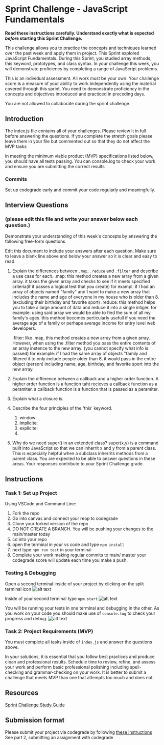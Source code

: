 # Sprint Challenge - JavaScript Fundamentals

**Read these instructions carefully. Understand exactly what is expected _before_ starting this Sprint Challenge.**

This challenge allows you to practice the concepts and techniques learned over the past week and apply them in project. This Sprint explored JavaScript Fundamentals. During this Sprint, you studied array methods, this keyword, prototypes, and class syntax. In your challenge this week, you will demonstrate proficiency by completing a range of JavaScript problems.

This is an individual assessment. All work must be your own. Your challenge score is a measure of your ability to work independently using the material covered through this sprint. You need to demonstrate proficiency in the concepts and objectives introduced and practiced in preceding days.

You are not allowed to collaborate during the sprint challenge. 

## Introduction

The index.js file contains all of your challenges. Please review it in full before answering the questions. If you complete the stretch goals please leave them in your file but commented out so that they do not affect the MVP tasks 

In meeting the minimum viable product (MVP) specifications listed below, you should have all tests passing. You can console.log to check your work and ensure you are submitting the correct results 

### Commits

Set up codegrade early and commit your code regularly and meaningfully. 

## Interview Questions
### (please edit this file and write your answer below each question.)
Demonstrate your understanding of this week's concepts by answering the following free-form questions.

Edit this document to include your answers after each question. Make sure to leave a blank line above and below your answer so it is clear and easy to read.

1. Explain the differences between `.map`, `.reduce` and `.filter` and describe a use case for each. 
    .map:
        this method creates a new array from a given array. it takes the given array and checks to see if it meets specified criteria(if it passes a logical test that you create)
        for exampl: if I had an array of objects named "family" and I want to make a new array that includes the name and age of everyone in my house who is older than 8.(excluding their birthday and favorite sport) 
    .reduce: 
        this method helps you to take a large amount of data and reduce it into a single intiger.
        for example: using said array we would be able to find the sum of all my family's ages. this method becomes perticularly usefull if you need the average age of a family or perhaps average income for entry level web developers.

    .filter: 
        like .map, this method creates a new array from a given array. However, when using the .filter method you pass the entire contents of an array instence to the new array. (you cannot specify what info is passed)
        for example: if I had the same array of objects "family and filtered it to only include people older than 8, it would pass in the entire object (person) including name, age, birthday, and favorite sport into the new array.
2. Explain the difference between a callback and a higher order function.
    A higher order function is a function taht recieves a callback function as a peramiter. a callback function is a function that is passed as a peramiter.
3. Explain what a closure is.
    
4. Describe the four principles of the 'this' keyword.
    1. window:
    2. implicite:
    3. explicite:
    4.
5. Why do we need super() in an extended class?
    super(x,y) is a command built into JavaScript so that we can inherrit x and y from a parent class. This is especially helpful when a subclass inherrits methods from a parent class.
You are expected to be able to answer questions in these areas. Your responses contribute to your Sprint Challenge grade. 

## Instructions

### Task 1: Set up Project

Using VSCode and Command Line:


1. Fork the repo
2. Go into canvas and connect your reop to codegrade
3. Clone your forked version of the repo
4. DO NOT CREATE A BRANCH. You will be pushing your changes to the main/master today
5. cd into your repo
6. open the terminal in your vs code and type `npm install`
7. next type `npm run test` in your terminal
8. Complete your work making regular commits to main/ master your codegrade score will update each time you make a push.


### Testing & Debugging

Open a second terminal inside of your project by clicking on the split terminal icon
![alt text](assets/split_terminal.png "Split Terminal")

Inside of your second terminal type `npm start` 
![alt text](assets/npm_start.png "type npm start")

You will be running your tests in one terminal and debugging in the other. As you work on your code you should make use of `console.log` to check your progress and debug.
![alt text](assets/tests_debug_terminal_final.png "your terminal should look like this")

### Task 2: Project Requirements (MVP)

You must complete all tasks inside of `index.js` and answer the questions above.

In your solutions, it is essential that you follow best practices and produce clean and professional results. Schedule time to review, refine, and assess your work and perform basic professional polishing including spell-checking and grammar-checking on your work. It is better to submit a challenge that meets MVP than one that attempts too much and does not.

## Resources
 
 [Sprint Challenge Study Guide](https://www.notion.so/bloomtech/Unit-1-Sprint-3-Study-Guide-033a9a00659a4ef98c12eb97e49a6110)

## Submission format

Please submit your project via codegrade by following [these instructions](https://notion.so.bloomtech.BloomTech-Git-Flow-Step-by-step-269f68ae3bf64eb689a8328715a179f9) See part 2, submitting an assignment with codegrade
